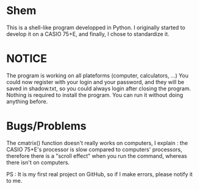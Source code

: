 # Shem
This is a shell-like program developped in Python. I originally started to develop it on a CASIO 75+E, and finally, I chose to standardize it.
# NOTICE
The program is working on all plateforms (computer, calculators, ...)
You could now register with your login and your password, and they will be saved in shadow.txt, so you could always login after closing the program.
Nothing is required to install the program. You can run it without doing anything before.

# Bugs/Problems
The cmatrix() function doesn't really works on computers, I explain : the CASIO 75+E's processor is slow compared to computers' processors, therefore there is a "scroll effect" when you run the command, whereas there isn't on computers.

PS : It is my first real project on GitHub, so if I make errors, please notify it to me.
